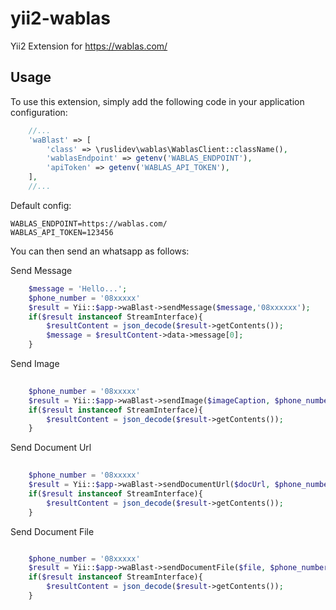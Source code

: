 # yii2-wablas
Yii2 Extension for https://wablas.com/

Usage
-----

To use this extension,  simply add the following code in your application configuration:

```php
    //...
    'waBlast' => [
        'class' => \ruslidev\wablas\WablasClient::className(),
        'wablasEndpoint' => getenv('WABLAS_ENDPOINT'),
        'apiToken' => getenv('WABLAS_API_TOKEN'),
    ],
    //...
```

Default config:

```dotenv
WABLAS_ENDPOINT=https://wablas.com/
WABLAS_API_TOKEN=123456
```

You can then send an whatsapp as follows:

Send Message

```php
    $message = 'Hello...';
    $phone_number = '08xxxxx'
    $result = Yii::$app->waBlast->sendMessage($message,'08xxxxxx');
    if($result instanceof StreamInterface){
        $resultContent = json_decode($result->getContents());
        $message = $resultContent->data->message[0];
    }
```

Send Image

```php
    
    $phone_number = '08xxxxx'
    $result = Yii::$app->waBlast->sendImage($imageCaption, $phone_number,$imageUrl ,$secret = false, $priority = false, $type = 'random');
    if($result instanceof StreamInterface){
        $resultContent = json_decode($result->getContents());
    }
```

Send Document Url

```php
    
    $phone_number = '08xxxxx'
    $result = Yii::$app->waBlast->sendDocumentUrl($docUrl, $phone_number = null , $secret = false, $priority = false, $type = 'random');
    if($result instanceof StreamInterface){
        $resultContent = json_decode($result->getContents());
    }
```

Send Document File

```php

    $phone_number = '08xxxxx'
    $result = Yii::$app->waBlast->sendDocumentFile($file, $phone_number = null, $secret = false, $priority = false, $type = 'random');
    if($result instanceof StreamInterface){
        $resultContent = json_decode($result->getContents());
    }
```



